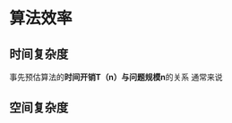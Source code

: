 

# 算法效率
## 时间复杂度
事先预估算法的**时间开销T（n）**与**问题规模n**的关系
通常来说
## 空间复杂度

<!--stackedit_data:
eyJoaXN0b3J5IjpbLTEzMTY0NTc5MDAsLTk4NjA1MTgyMV19
-->